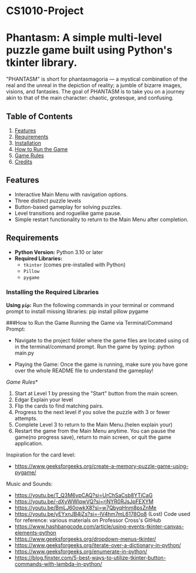# CS1010-Project
# Phantasm: A simple multi-level puzzle game built using Python's tkinter library. 
"PHANTASM" is short for phantasmagoria — a mystical combination of the real and the unreal in the depiction of reality; a jumble of bizarre images, visions, and fantasies. The goal of PHANTASM is to take you on a journey akin to that of the main character: chaotic, grotesque, and confusing.

## Table of Contents
1. [Features](#features)
2. [Requirements](#requirements)
3. [Installation](#installation)
4. [How to Run the Game](#how-to-run-the-game)
5. [Game Rules](#game-rules)
6. [Credits](#credits)

## Features
- Interactive Main Menu with navigation options.
- Three distinct puzzle levels 
- Button-based gameplay for solving puzzles.
- Level transitions and roguelike game pause.
- Simple restart functionality to return to the Main Menu after completion.

## Requirements
- **Python Version:** Python 3.10 or later
- **Required Libraries:** 
  - `tkinter` (comes pre-installed with Python)
  - `Pillow`
  - `pygame`

### Installing the Required Libraries

 **Using `pip`:** Run the following commands in your terminal or command prompt to install missing libraries:
   pip install pillow pygame

###How to Run the Game
Running the Game via Terminal/Command Prompt:

- Navigate to the project folder where the game files are located using cd in the terminal/command prompt.
  Run the game by typing: python main.py

- Playing the Game: Once the game is running, make sure you have gone over the whole README file to understand the gameplay!

*Game Rules**
1. Start at Level 1 by pressing the "Start" button from the main screen.
2. Edgar Explain your level
3. Flip the cards to find matching pairs. 
4. Progress to the next level if you solve the puzzle with 3 or fewer attempts.
5. Complete Level 3 to return to the Main Menu.(helen explain your)
6. Restart the game from the Main Menu anytime.
You can pause the game(no progress save), return to main screen, or quit the game application.


Inspiration for the card level: 
- https://www.geeksforgeeks.org/create-a-memory-puzzle-game-using-pygame/ 

Music and Sounds: 
- https://youtu.be/T_Q3M6vpCAQ?si=UrChSaCsb8YTiCaG
- https://youtu.be/-dXyWWlqwVQ?si=rjNYR0RJsJpFEXYM
- https://youtu.be/BmLJ60owkX8?si=w7QbyqHnm8psZnMe
- https://youtu.be/yEYxnJB4jZs?si=-lV4hm7mL6178Oo8 (Lost)
Code used for reference: various materials on Professor Cross's GitHub
- https://www.hashbangcode.com/article/using-events-tkinter-canvas-elements-python 
- https://www.geeksforgeeks.org/dropdown-menus-tkinter/
- https://www.geeksforgeeks.org/iterate-over-a-dictionary-in-python/
- https://www.geeksforgeeks.org/enumerate-in-python/ 
- https://blog.finxter.com/5-best-ways-to-utilize-tkinter-button-commands-with-lambda-in-python/
